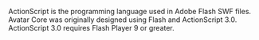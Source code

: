 ActionScript is the programming language used in Adobe Flash SWF files.  Avatar Core was originally designed using Flash and ActionScript 3.0.  ActionScript 3.0 requires Flash Player 9 or greater.